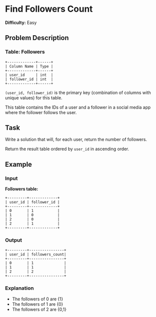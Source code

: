 # Find Followers Count

**Difficulty:** Easy

## Problem Description

### Table: Followers

```
+-------------+------+
| Column Name | Type |
+-------------+------+
| user_id     | int  |
| follower_id | int  |
+-------------+------+
```

`(user_id, follower_id)` is the primary key (combination of columns with unique values) for this table.

This table contains the IDs of a user and a follower in a social media app where the follower follows the user.

## Task

Write a solution that will, for each user, return the number of followers.

Return the result table ordered by `user_id` in ascending order.

## Example

### Input

**Followers table:**

```
+---------+-------------+
| user_id | follower_id |
+---------+-------------+
| 0       | 1           |
| 1       | 0           |
| 2       | 0           |
| 2       | 1           |
+---------+-------------+
```

### Output

```
+---------+----------------+
| user_id | followers_count|
+---------+----------------+
| 0       | 1              |
| 1       | 1              |
| 2       | 2              |
+---------+----------------+
```

### Explanation

- The followers of 0 are {1}
- The followers of 1 are {0}
- The followers of 2 are {0,1}
